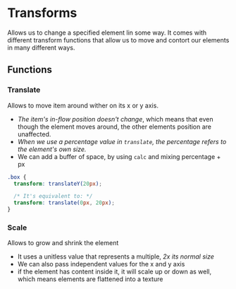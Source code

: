 # Transforms

Allows us to change a specified element lin some way. It comes with different transform functions that allow us to move and contort our elements in many different ways.

## Functions

### Translate

Allows to move item around wither on its x or y axis.

- _The item's in-flow position doesn't change_, which means that even though the element moves around, the other elements position are unaffected.
- _When we use a percentage value in `translate`, the percentage refers to the element's own size._
- We can add a buffer of space, by using `calc` and mixing percentage + px

```css
.box {
  transform: translateY(20px);

  /* It's equivalent to: */
  transform: translate(0px, 20px);
}
```

### Scale

Allows to grow and shrink the element

- It uses a unitless value that represents a multiple, _2x its normal size_
- We can also pass independent values for the x and y axis
- if the element has content inside it, it will scale up or down as well, which means elements are flattened into a texture
